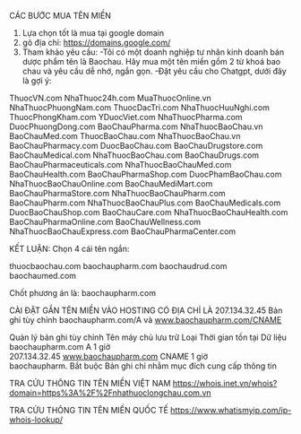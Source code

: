 CÁC BƯỚC MUA TÊN MIỀN

1. Lựa chọn tốt là mua tại google domain
2. gõ địa chỉ: https://domains.google.com/
3. Tham khảo yêu cầu:
-Tôi có một doanh nghiệp tư nhân kinh doanh bán dược phẩm tên là Baochau. Hãy mua một tên miền gồm 2 từ khoá bao chau và yêu cầu dễ nhớ, ngắn gọn.
-Đặt yêu cầu cho Chatgpt, dưới đây là gợi ý:

ThuocVN.com
NhaThuoc24h.com
MuaThuocOnline.vn
NhaThuocPhuongNam.com
ThuocDacTri.com
NhaThuocHuuNghi.com
ThuocPhongKham.com
YDuocViet.com
NhaThuocPharma.com
DuocPhuongDong.com
BaoChauPharma.com
NhaThuocBaoChau.vn
BaoChauMed.com
ThuocBaoChau.com
NhaThuocBaoChau.vn
BaoChauPharmacy.com
DuocBaoChau.com
BaoChauDrugstore.com
BaoChauMedical.com
NhaThuocBaoChau.com
BaoChauDrugs.com
BaoChauPharmaceuticals.com
NhaThuocBaoChauMed.com
BaoChauHealth.com
BaoChauPharmaShop.com
DuocPhamBaoChau.com
NhaThuocBaoChauOnline.com
BaoChauMediMart.com
BaoChauPharmaStore.com
NhaThuocBaoChauPharm.com
BaoChauPharm.com
NhaThuocBaoChauPlus.com
BaoChauMedicals.com
DuocBaoChauShop.com
BaoChauCare.com
NhaThuocBaoChauHealth.com
BaoChauPharmaOnline.com
BaoChauWellness.com
NhaThuocBaoChauExpress.com
BaoChauPharmaCenter.com

KẾT LUẬN:
Chọn 4 cái tên ngắn:

thuocbaochau.com
baochaupharm.com
baochaudrud.com
baochaumed.com

Chốt phương án là: baochaupharm.com


CÀI ĐẶT GẮN TÊN MIỀN VÀO HOSTING CÓ ĐỊA CHỈ LÀ 207.134.32.45
Bản ghi tùy chỉnh
baochaupharm.com/A và www.baochaupharm.com/CNAME

Quản lý bản ghi tùy chỉnh
Tên máy chủ lưu trữ
Loại
Thời gian tồn tại	Dữ liệu
baochaupharm.com	A	1 giờ	
207.134.32.45
www.baochaupharm.com	CNAME	1 giờ	
baochaupharm.
Bắt buộc
Bản ghi chỉ nhằm mục đích cung cấp thông tin


TRA CỬU THÔNG TIN TÊN MIỀN VIỆT NAM
https://whois.inet.vn/whois?domain=https%3A%2F%2Fnhathuoclongchau.com.vn

TRA CỬU THÔNG TIN TÊN MIỀN QUỐC TẾ
https://www.whatismyip.com/ip-whois-lookup/